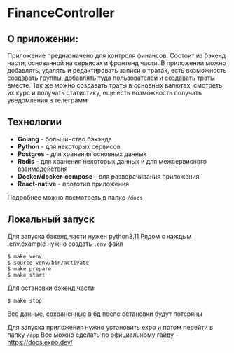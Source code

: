 # FinanceController

## О приложении:

Приложение предназначено для контроля финансов. Состоит из бэкенд части, основанной на сервисах и фронтенд
части. В приложении можно добавлять, удалять и редактировать записи о тратах, есть возможность создавать
группы, добавлять туда пользователей и создавать траты вместе. Так же можно создавать траты в основных
валютах, смотреть их курс и получать статистику, еще есть возможность получать уведомления в телеграмм

## Технологии

- **Golang** - большинство бэкэнда 
- **Python** - для некоторых сервисов
- **Postgres** - для хранения основных данных
- **Redis** - для хранения некоторых данных и для межсервисного взаимодействия
- **Docker/docker-compose** - для разворачивания приложения
- **React-native** - прототип приложения

Подробнее можно посмотреть в папке `/docs`

## Локальный запуск
Для запуска бэкенд части нужен python3.11
Рядом с каждым .env.example нужно создать `.env` файл


    $ make venv
    $ source venv/bin/activate
    $ make prepare
    $ make start


Для остановки бэкенд части:
    
    $ make stop

Все данные, сохраненные в бд после остановки будут потеряны

Для запуска приложения нужно установить expo и потом перейти в папку `/app`
Все можно сделать по официальному гайду - https://docs.expo.dev/
